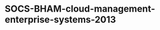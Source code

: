 SOCS-BHAM-cloud-management-enterprise-systems-2013
==================================================